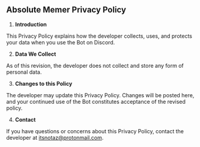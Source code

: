 ## Absolute Memer Privacy Policy

1. **Introduction**
   
This Privacy Policy explains how the developer collects, uses, and protects your data when you use the Bot on Discord.

2. **Data We Collect**

As of this revision, the developer does not collect and store any form of personal data.

3. **Changes to this Policy**

The developer may update this Privacy Policy. 
Changes will be posted here, and your continued use of the Bot constitutes acceptance of the revised policy.

4. **Contact**

If you have questions or concerns about this Privacy Policy, contact the developer at itsnotaz@protonmail.com.
